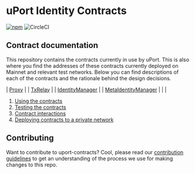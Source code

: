 # uPort Identity Contracts
[![npm](https://img.shields.io/npm/v/uport-identity.svg)](https://www.npmjs.com/package/uport-identity)
![CircleCI](https://img.shields.io/circleci/project/github/uport-project/uport-identity.svg)
<coverage>

## Contract documentation
This repository contains the contracts currently in use by uPort. This is also where you find the addresses of these contracts currently deployed on Mainnet and relevant test networks. Below you can find descriptions of each of the contracts and the rationale behind the design decisions.

| [Proxy](./docs/proxy.md)                             |
| [TxRelay](./docs/txRelay.md)                         |
| [IdentityManager](./docs/identityManager.md)         |
| [MetaIdentityManager](./docs/metaIdentityManager.md) |
|                                                      |

1. [Using the contracts](./docs/guides/index.md#using-the-contracts)
1. [Testing the contracts](./docs/guides/index.md#texting-the-contracts)
1. [Contract interactions](./docs/guides/index.md#main-contract-interactions)
1. [Deploying contracts to a private network](./docs/guids/index.md#deploying-contracts-to-a-private-network)

<contract-deployments>

## Contributing
Want to contribute to uport-contracts? Cool, please read our [contribution guidelines](./CONTRIBUTING.md) to get an understanding of the process we use for making changes to this repo.

